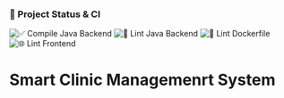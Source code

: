 ### 🚀 Project Status & CI

![✅ Compile Java Backend](https://github.com/Willie-Conway/java-database-capstone/actions/workflows/compile-backend.yml/badge.svg)
![🧹 Lint Java Backend](https://github.com/Willie-Conway/java-database-capstone/actions/workflows/lint-java.yml/badge.svg)
![🐳 Lint Dockerfile](https://github.com/Willie-Conway/java-database-capstone/actions/workflows/lint-docker.yml/badge.svg)
![🌐 Lint Frontend](https://github.com/Willie-Conway/java-database-capstone/actions/workflows/lint-frontend.yml/badge.svg)


# Smart Clinic Managemenrt System

